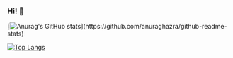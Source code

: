 ### Hi! 👋

<!--
**S-N-O-R-L-A-X/S-N-O-R-L-A-X** is a ✨ _special_ ✨ repository because its `README.md` (this file) appears on your GitHub profile.

Here are some ideas to get you started:

- 🔭 I’m currently working on ...
- 🌱 I’m currently learning ...
- 👯 I’m looking to collaborate on ...
- 🤔 I’m looking for help with ...
- 💬 Ask me about ...
- 📫 How to reach me: ...
- 😄 Pronouns: ...
- ⚡ Fun fact: ...
-->

<div>
 
 [![Anurag's GitHub stats](https://github-readme-stats.vercel.app/api?username=S-N-O-R-L-A-X&hide_title=true&hide_border=true&show_icons=trueline_height=21&text_color=000&icon_color=000&bg_color=0,ea6161,ffc64d,fffc4d,52fa5a&theme=graywhite")](https://github.com/anuraghazra/github-readme-stats)

[![Top Langs](https://github-readme-stats.vercel.app/api/top-langs/?username=S-N-O-R-L-A-X)](https://github.com/anuraghazra/github-readme-stats)
 
 </div>
